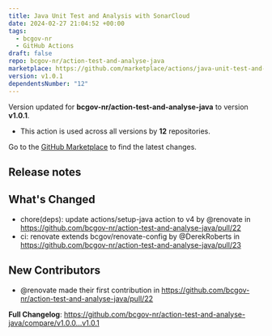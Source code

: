 ```yaml
---
title: Java Unit Test and Analysis with SonarCloud
date: 2024-02-27 21:04:52 +00:00
tags:
  - bcgov-nr
  - GitHub Actions
draft: false
repo: bcgov-nr/action-test-and-analyse-java
marketplace: https://github.com/marketplace/actions/java-unit-test-and-analysis-with-sonarcloud
version: v1.0.1
dependentsNumber: "12"
---
```



Version updated for **bcgov-nr/action-test-and-analyse-java** to version **v1.0.1**.
- This action is used across all versions by **12** repositories.

Go to the [GitHub Marketplace](https://github.com/marketplace/actions/java-unit-test-and-analysis-with-sonarcloud) to find the latest changes.

## Release notes

## What's Changed
* chore(deps): update actions/setup-java action to v4 by @renovate in https://github.com/bcgov-nr/action-test-and-analyse-java/pull/22
* ci: renovate extends bcgov/renovate-config by @DerekRoberts in https://github.com/bcgov-nr/action-test-and-analyse-java/pull/23

## New Contributors
* @renovate made their first contribution in https://github.com/bcgov-nr/action-test-and-analyse-java/pull/22

**Full Changelog**: https://github.com/bcgov-nr/action-test-and-analyse-java/compare/v1.0.0...v1.0.1
